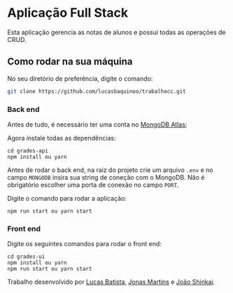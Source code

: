 # Aplicação Full Stack

Esta aplicação gerencia as notas de alunos e possui todas as operações de CRUD.

## Como rodar na sua máquina

No seu diretório de preferência, digite o comando:
```sh
git clone https://github.com/lucasbaquinoo/trabalhocc.git
```

### Back end

Antes de tudo, é necessário ter uma conta no [MongoDB Atlas](https://cloud.mongodb.com/);

Agora instale todas as dependências:
```
cd grades-api
npm install ou yarn
```

Antes de rodar o back end, na raiz do projeto crie um arquivo `.env` e no campo `MONGODB` insira sua string de coneção com o MongoDB. Não é obrigatório escolher uma porta de conexão no campo `PORT`.

Digite o comando para rodar a aplicação:
```
npm run start ou yarn start
```

### Front end

Digite os seguintes comandos para rodar o front end:
```
cd grades-ui
npm install ou yarn
npm run start ou yarn start
```

Trabalho desenvolvido por [Lucas Batista](https://github.com/lucasbaquinoo), [Jonas Martins](https://github.com/Jonas-Martins) e [João Shinkai](https://github.com/JoaoShinkai).